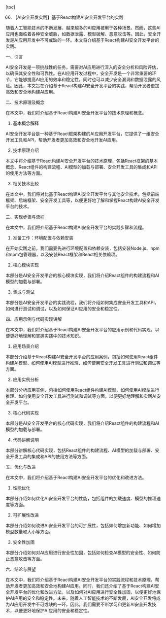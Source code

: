 
[toc]                    
                
                
66. 【AI安全开发实践】基于React构建AI安全开发平台的实践

随着人工智能技术的不断发展，越来越多的AI应用被用于各种场景。然而，这些AI应用也面临着各种安全威胁，如数据泄露、模型破解、恶意攻击等。因此，安全开发是AI应用开发中不可或缺的一环。本文将介绍基于React构建AI安全开发平台的实践。

一、引言

AI安全开发是一项挑战性的任务，需要对AI应用进行深入的安全分析和风险评估，以确保其安全性和可靠性。在AI应用开发过程中，安全开发是一个非常重要的环节，它能够提高AI应用的效率和稳定性，同时也可以减少安全漏洞和数据泄露的风险。因此，本文旨在介绍基于React构建AI安全开发平台的实践，帮助开发者更加高效和安全地构建AI应用。

二、技术原理及概念

在本文中，我们将介绍基于React构建AI安全开发平台的技术原理和概念。

1. 基本概念解释

AI安全开发平台是一种基于React框架构建的AI应用开发平台，它提供了一组安全开发工具和API，帮助开发者更加高效和安全地开发AI应用。

2. 技术原理介绍

本文中将介绍基于React构建AI安全开发平台的技术原理，包括React框架的基本概念、React组件的构建流程、AI模型的加载与部署、安全开发工具的集成和API的使用方法等方面。

3. 相关技术比较

在本文中，我们将对比基于React构建AI安全开发平台与其他安全技术，包括前端框架、后端框架、安全开发工具等，以便更好地了解和掌握React构建AI安全开发平台的技术。

三、实现步骤与流程

在本文中，我们将介绍基于React构建AI安全开发平台的实践步骤和流程。

1. 准备工作：环境配置与依赖安装

在开始实践之前，我们需要先进行环境配置和依赖安装，包括安装Node.js、npm和npm包管理器，以及安装React框架和React相关依赖项。

2. 核心模块实现

本部分是AI安全开发平台的核心模块实现，我们将介绍React组件的构建流程和AI模型的加载与部署。

3. 集成与测试

本部分是AI安全开发平台的实践流程，我们将介绍如何集成安全开发工具和API，如何进行测试和调试，以及如何保证AI应用的安全和稳定性。

四、应用示例与代码实现讲解

在本文中，我们将介绍基于React构建AI安全开发平台的应用示例和代码实现，以便更好地理解和掌握实践中的技术知识。

1. 应用场景介绍

本部分介绍基于React构建AI安全开发平台的应用案例，包括如何使用React组件构建AI模型、如何使用AI模型进行推理、如何使用安全开发工具进行测试和调试等方面。

2. 应用实例分析

本部分分析应用实例，包括如何使用React组件构建AI模型、如何使用AI模型进行推理、如何使用安全开发工具进行测试和调试等方面，以便更好地理解和实践AI安全开发平台。

3. 核心代码实现

本部分是AI安全开发平台的核心代码实现，我们将介绍React组件的构建流程和AI模型的加载与部署。

4. 代码讲解说明

本部分讲解核心代码实现，包括React组件的构建流程、AI模型的加载与部署、安全开发工具的集成和API的使用方法等方面。

五、优化与改进

在本文中，我们将介绍基于React构建AI安全开发平台的优化和改进方法。

1. 性能优化

本部分介绍如何优化AI安全开发平台的性能，包括组件的加载速度、模型的推理速度等方面。

2. 可扩展性改进

本部分介绍如何改进AI安全开发平台的可扩展性，包括如何增加新功能、如何增加模型数量和大小等方面。

3. 安全性加固

本部分介绍如何对AI应用进行安全性加固，包括如何检查AI模型的安全性、如何防止恶意攻击等方面。

六、结论与展望

在本文中，我们将介绍基于React构建AI安全开发平台的实践流程和技术原理，帮助开发者更加高效和安全地构建AI应用。同时，我们还介绍了基于React构建AI安全开发平台的优化和改进方法，以及如何对AI应用进行安全性加固，以便更好地保护AI应用的安全和稳定性。未来，随着人工智能技术的不断发展，AI安全开发将成为AI应用开发中不可或缺的一环，因此，我们需要不断学习和更新AI安全开发技术，以便更好地保护AI应用的安全和稳定性。

